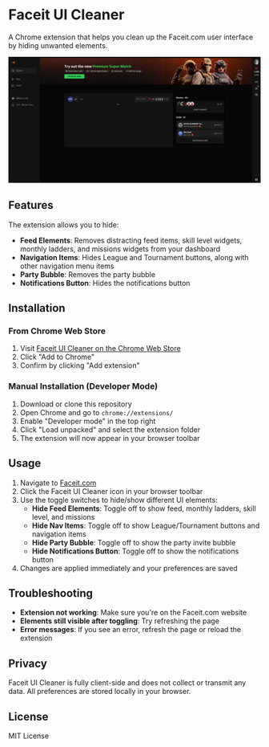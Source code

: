 # Faceit UI Cleaner

A Chrome extension that helps you clean up the Faceit.com user interface by hiding unwanted elements.

![Faceit UI Cleaner](assets/Screenshot.png)

## Features

The extension allows you to hide:

- **Feed Elements**: Removes distracting feed items, skill level widgets, monthly ladders, and missions widgets from your dashboard
- **Navigation Items**: Hides League and Tournament buttons, along with other navigation menu items
- **Party Bubble**: Removes the party bubble
- **Notifications Button**: Hides the notifications button

## Installation

### From Chrome Web Store

1. Visit [Faceit UI Cleaner on the Chrome Web Store](#)
2. Click "Add to Chrome"
3. Confirm by clicking "Add extension"

### Manual Installation (Developer Mode)

1. Download or clone this repository
2. Open Chrome and go to `chrome://extensions/`
3. Enable "Developer mode" in the top right
4. Click "Load unpacked" and select the extension folder
5. The extension will now appear in your browser toolbar

## Usage

1. Navigate to [Faceit.com](https://www.faceit.com/)
2. Click the Faceit UI Cleaner icon in your browser toolbar
3. Use the toggle switches to hide/show different UI elements:
   - **Hide Feed Elements**: Toggle off to show feed, monthly ladders, skill level, and missions
   - **Hide Nav Items**: Toggle off to show League/Tournament buttons and navigation items
   - **Hide Party Bubble**: Toggle off to show the party invite bubble
   - **Hide Notifications Button**: Toggle off to show the notifications button
4. Changes are applied immediately and your preferences are saved

## Troubleshooting

- **Extension not working**: Make sure you're on the Faceit.com website
- **Elements still visible after toggling**: Try refreshing the page
- **Error messages**: If you see an error, refresh the page or reload the extension

## Privacy

Faceit UI Cleaner is fully client-side and does not collect or transmit any data. All preferences are stored locally in your browser.

## License

MIT License 